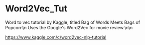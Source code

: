 # Word2Vec_Tut

Word to vec tutorial by Kaggle, titled Bag of Words Meets Bags of Popcorn\n
Uses the Google's Word2Vec for movie review.\n\n

https://www.kaggle.com/c/word2vec-nlp-tutorial
